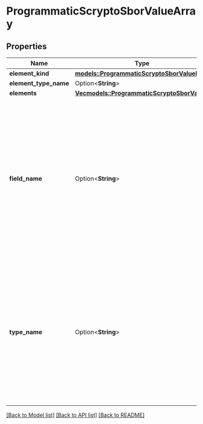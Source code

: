 # ProgrammaticScryptoSborValueArray

## Properties

Name | Type | Description | Notes
------------ | ------------- | ------------- | -------------
**element_kind** | [**models::ProgrammaticScryptoSborValueKind**](ProgrammaticScryptoSborValueKind.md) |  | 
**element_type_name** | Option<**String**> |  | [optional]
**elements** | [**Vec<models::ProgrammaticScryptoSborValue>**](ProgrammaticScryptoSborValue.md) |  | 
**field_name** | Option<**String**> | The name of the field which hosts this value. This property is only included if this value is a child of a `Tuple` or `Enum` with named fields. This property is ignored when the value is used as an input to the API.  | [optional]
**type_name** | Option<**String**> | The name of the type of this value. This is only output when a schema is present and the type has a name. This property is ignored when the value is used as an input to the API.  | [optional]

[[Back to Model list]](../README.md#documentation-for-models) [[Back to API list]](../README.md#documentation-for-api-endpoints) [[Back to README]](../README.md)



